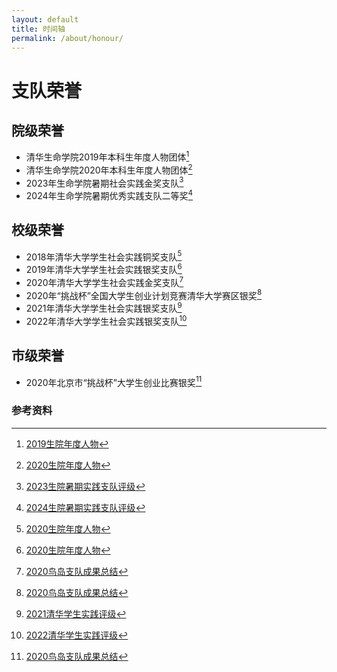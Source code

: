 ```yaml
---
layout: default
title: 时间轴
permalink: /about/honour/
---
```


# 支队荣誉

## 院级荣誉

* 清华生命学院2019年本科生年度人物团体[^1]
* 清华生命学院2020年本科生年度人物团体[^2]
* 2023年生命学院暑期社会实践金奖支队[^3]
* 2024年生命学院暑期优秀实践支队二等奖[^4]

## 校级荣誉

* 2018年清华大学学生社会实践铜奖支队[^2]
* 2019年清华大学学生社会实践银奖支队[^2]
* 2020年清华大学学生社会实践金奖支队[^5]
* 2020年“挑战杯”全国大学生创业计划竞赛清华大学赛区银奖[^5]
* 2021年清华大学学生社会实践银奖支队[^6]
* 2022年清华大学学生社会实践银奖支队[^7]

## 市级荣誉

* 2020年北京市“挑战杯”大学生创业比赛银奖[^5]

### 参考资料

[^1]: [2019生院年度人物](https://mp.weixin.qq.com/s/ybceS9sUvdmRvg5iY4E4XA)
[^2]: [2020生院年度人物](https://mp.weixin.qq.com/s/vsOD27hQghg-JM-E62w8Xg)
[^3]: [2023生院暑期实践支队评级](https://mp.weixin.qq.com/s/zEbKOcG6GGYelmWfJGX2EA)
[^4]: [2024生院暑期实践支队评级](https://mp.weixin.qq.com/s/us3SY9oBkMEJRokk70pq7g)
[^5]: [2020鸟岛支队成果总结](https://mp.weixin.qq.com/s/Fk6c4Qt3ySR-DQHRCM_gTQ)
[^6]: [2021清华学生实践评级](https://mp.weixin.qq.com/s/TA9_CitvFk716EAq2cZ0ZQ)
[^7]: [2022清华学生实践评级](https://mp.weixin.qq.com/s/MlGklKm3u-EwsWePabH4cA)
